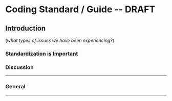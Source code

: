 
# Coding Standard / Guide -- DRAFT

## Introduction
(*what types of issues we have been experiencing?*)

### Standardization is Important

### Discussion


***

### General 








*************




